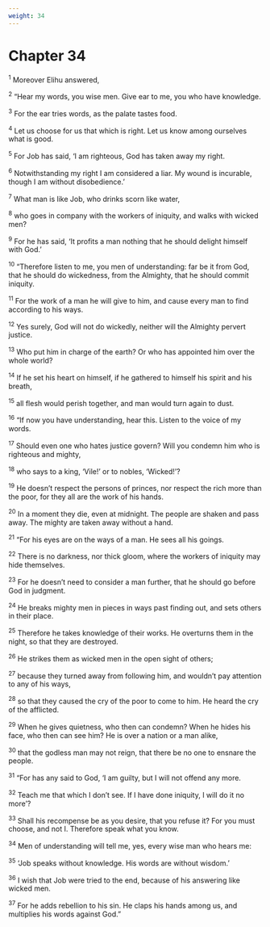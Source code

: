```yaml
---
weight: 34
---
```


# Chapter 34

<sup>1</sup> Moreover Elihu answered, 

<sup>2</sup> “Hear my words, you wise men. Give ear to me, you who have knowledge. 

<sup>3</sup> For the ear tries words, as the palate tastes food. 

<sup>4</sup> Let us choose for us that which is right. Let us know among ourselves what is good. 

<sup>5</sup> For Job has said, ‘I am righteous, God has taken away my right. 

<sup>6</sup> Notwithstanding my right I am considered a liar. My wound is incurable, though I am without disobedience.’ 

<sup>7</sup> What man is like Job, who drinks scorn like water, 

<sup>8</sup> who goes in company with the workers of iniquity, and walks with wicked men? 

<sup>9</sup> For he has said, ‘It profits a man nothing that he should delight himself with God.’ 

<sup>10</sup> “Therefore listen to me, you men of understanding: far be it from God, that he should do wickedness, from the Almighty, that he should commit iniquity. 

<sup>11</sup> For the work of a man he will give to him, and cause every man to find according to his ways. 

<sup>12</sup> Yes surely, God will not do wickedly, neither will the Almighty pervert justice. 

<sup>13</sup> Who put him in charge of the earth? Or who has appointed him over the whole world? 

<sup>14</sup> If he set his heart on himself, if he gathered to himself his spirit and his breath, 

<sup>15</sup> all flesh would perish together, and man would turn again to dust. 

<sup>16</sup> “If now you have understanding, hear this. Listen to the voice of my words. 

<sup>17</sup> Should even one who hates justice govern? Will you condemn him who is righteous and mighty, 

<sup>18</sup> who says to a king, ‘Vile!’ or to nobles, ‘Wicked!’? 

<sup>19</sup> He doesn’t respect the persons of princes, nor respect the rich more than the poor, for they all are the work of his hands. 

<sup>20</sup> In a moment they die, even at midnight. The people are shaken and pass away. The mighty are taken away without a hand. 

<sup>21</sup> “For his eyes are on the ways of a man. He sees all his goings. 

<sup>22</sup> There is no darkness, nor thick gloom, where the workers of iniquity may hide themselves. 

<sup>23</sup> For he doesn’t need to consider a man further, that he should go before God in judgment. 

<sup>24</sup> He breaks mighty men in pieces in ways past finding out, and sets others in their place. 

<sup>25</sup> Therefore he takes knowledge of their works. He overturns them in the night, so that they are destroyed. 

<sup>26</sup> He strikes them as wicked men in the open sight of others; 

<sup>27</sup> because they turned away from following him, and wouldn’t pay attention to any of his ways, 

<sup>28</sup> so that they caused the cry of the poor to come to him. He heard the cry of the afflicted. 

<sup>29</sup> When he gives quietness, who then can condemn? When he hides his face, who then can see him? He is over a nation or a man alike, 

<sup>30</sup> that the godless man may not reign, that there be no one to ensnare the people. 

<sup>31</sup> “For has any said to God, ‘I am guilty, but I will not offend any more. 

<sup>32</sup> Teach me that which I don’t see. If I have done iniquity, I will do it no more’? 

<sup>33</sup> Shall his recompense be as you desire, that you refuse it? For you must choose, and not I. Therefore speak what you know. 

<sup>34</sup> Men of understanding will tell me, yes, every wise man who hears me: 

<sup>35</sup> ‘Job speaks without knowledge. His words are without wisdom.’ 

<sup>36</sup> I wish that Job were tried to the end, because of his answering like wicked men. 

<sup>37</sup> For he adds rebellion to his sin. He claps his hands among us, and multiplies his words against God.” 


